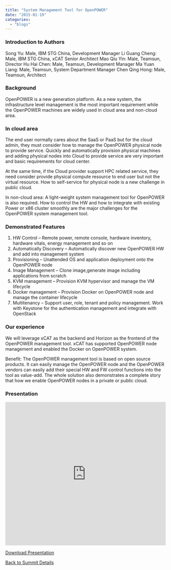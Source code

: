 ```yaml
---
title: "System Management Tool for OpenPOWER"
date: "2015-01-19"
categories: 
  - "blogs"
---
```


### Introduction to Authors

Song Yu: Male, IBM STG China, Development Manager Li Guang Cheng: Male, IBM STG China, xCAT Senior Architect Mao Qiu Yin: Male, Teamsun, Director Hu Hai Chen: Male, Teamsun, Development Manager Ma Yuan Liang: Male, Teamsun, System Department Manager Chen Qing Hong: Male, Teamsun, Architect

### Background

OpenPOWER is a new generation platform. As a new system, the infrastructure level management is the most important requirement while the OpenPOWER machines are widely used in cloud area and non-cloud area.

### In cloud area

The end user normally cares about the SaaS or PaaS but for the cloud admin, they must consider how to manage the OpenPOWER physical node to provide service. Quickly and automatically provision physical machines and adding physical nodes into Cloud to provide service are very important and basic requirements for cloud center.

At the same time, if the Cloud provider support HPC related service, they need consider provide physical compute resource to end user but not the virtual resource. How to self-service for physical node is a new challenge in public cloud.

In non-cloud area: A light-weight system management tool for OpenPOWER is also required. How to control the HW and how to integrate with existing Power or x86 cluster smoothly are the major challenges for the OpenPOWER system management tool.

### Demonstrated Features

1. HW Control – Remote power, remote console, hardware inventory, hardware vitals, energy management and so on
2. Automatically Discovery – Automatically discover new OpenPOWER HW and add into management system
3. Provisioning – Unattended OS and application deployment onto the OpenPOWER node
4. Image Management – Clone image,generate image including applications from scratch
5. KVM management – Provision KVM hypervisor and manage the VM lifecycle
6. Docker management – Provision Docker on OpenPOWER node and manage the container lifecycle
7. Multitenancy – Support user, role, tenant and policy management. Work with Keystone for the authentication management and integrate with OpenStack

### Our experience

We will leverage xCAT as the backend and Horizon as the frontend of the OpenPOWER management tool. xCAT has supported OpenPOWER node management and enabled the Docker on OpenPOWER system.

Benefit: The OpenPOWER management tool is based on open source products. It can easily manage the OpenPOWER node and the OpenPOWER vendors can easily add their special HW and FW control functions into the tool as value-add. The whole solution also demonstrates a complete story that how we enable OpenPOWER nodes in a private or public cloud.

### Presentation

<iframe src="https://openpowerfoundation.org/wp-content/uploads/2015/03/Cheng-Li-Guang_OPFS2015_IBM-NCO_031415_final.pdf" width="100%" height="450" frameborder="0"></iframe>

 [Download Presentation](https://openpowerfoundation.org/wp-content/uploads/2015/03/Cheng-Li-Guang_OPFS2015_IBM-NCO_031415_final.pdf)

[Back to Summit Details](javascript:history.back())
